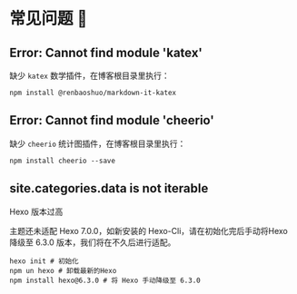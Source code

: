 # 常见问题 📖

## Error: Cannot find module 'katex'

缺少 `katex` 数学插件，在博客根目录里执行：

```shell
npm install @renbaoshuo/markdown-it-katex
```

## Error: Cannot find module 'cheerio'

缺少 `cheerio` 统计图插件，在博客根目录里执行：

```shell
npm install cheerio --save
```

## site.categories.data is not iterable

Hexo 版本过高

主题还未适配 Hexo 7.0.0，如新安装的 Hexo-Cli，请在初始化完后手动将Hexo降级至 6.3.0 版本，我们将在不久后进行适配。

```shell
hexo init # 初始化
npm un hexo # 卸载最新的Hexo
npm install hexo@6.3.0 # 将 Hexo 手动降级至 6.3.0
```